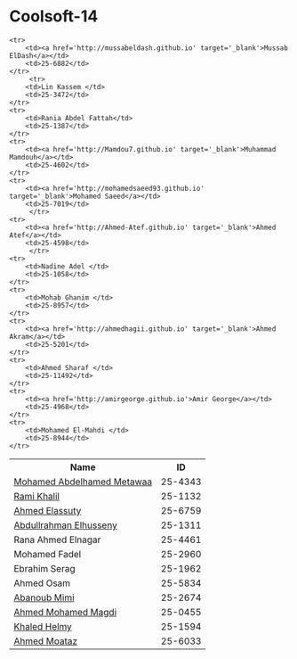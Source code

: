 Coolsoft-14
===========
<table>
	<tr>
		<th>Name</th>
		<th>ID</th>
	</tr>
	<tr>
		<td><a href='http://metawaa.github.io' target='_blank'>Mohamed Abdelhamed Metawaa</a></td> 
		<td>25-4343</td>
	</tr>
	<tr>
		<td><a href='http://rami-khalil.github.io' target='_blank'>Rami Khalil</a></td>
		<td>25-1132</td>
	</tr>
	<tr>
		<td><a href='http://ahmedelassuty.github.io' target='_blank'>Ahmed Elassuty </a></td>
		<td>25-6759</td>
	</tr>
	<tr>
		<td><a href='http://Husseny.github.io' target='_blank'>Abdullrahman Elhusseny</a></td>
		<td>25-1311</td>
	</tr>
	<tr>
		<td>Rana Ahmed Elnagar </td>
		<td>25-4461</td>
	</tr>
	<tr>
		<td>Mohamed Fadel </td>
		<td>25-2960</td>
	</tr>
	<tr>
		<td>Ebrahim Serag </td>
		<td>25-1962</td>
	</tr>
	<tr>
		<td>Ahmed Osam </td>
		<td>25-5834</td>
	</tr>
	<tr>
		<td><a href='http://mimikian.github.io' target='_blank'>Abanoub Mimi</a></td>
		<td>25-2674</td>
	</tr>
	<tr>
		<td><a href='http://ahmed93.github.io' target='_blank'>Ahmed Mohamed Magdi</a></td> 
		<td>25-0455</td>
	</tr>
	<tr>
		<td><a href="http://khaledhelmy.github.io" target='_blank'>Khaled Helmy</a></td>
		<td>25-1594</td>
	</tr>
	<tr>
		<td><a href='http://ahmed-moataz.github.io' target='_blank'>Ahmed Moataz</a></td>
		<td>25-6033</td>
	</tr>

	<tr>
		<td><a href='http://mussabeldash.github.io' target='_blank'>Mussab ElDash</a></td>
		<td>25-6882</td>
	</tr>
         <tr>
		<td>Lin Kassem </td>
		<td>25-3472</td>
	</tr>
	<tr>
		<td>Rania Abdel Fattah</td>
		<td>25-1387</td>
	</tr>
	<tr>
		<td><a href='http://Mamdou7.github.io' target='_blank'>Muhammad Mamdouh</a></td>
		<td>25-4602</td>
	</tr>
	<tr>
		<td><a href='http://mohamedsaeed93.github.io' target='_blank'>Mohamed Saeed</a></td>
		<td>25-7019</td>
         </tr>
	<tr>
		<td><a href='http://Ahmed-Atef.github.io' target='_blank'>Ahmed Atef</a></td>
		<td>25-4598</td>
         </tr>
	<tr>
		<td>Nadine Adel </td>
		<td>25-1058</td>
	</tr>
	<tr>
		<td>Mohab Ghanim </td>
		<td>25-8957</td>
	</tr>
	<tr>
		<td><a href='http://ahmedhagii.github.io' target='_blank'>Ahmed Akram</a></td>
		<td>25-5201</td>
	</tr>
	<tr>
		<td>Ahmed Sharaf </td>
		<td>25-11492</td>
	</tr>
	<tr>
		<td><a href='http://amirgeorge.github.io'>Amir George</a></td>
		<td>25-4968</td>
	</tr>
    <tr>
        <td>Mohamed El-Mahdi </td>
        <td>25-8944</td>
    </tr>   


</table>
